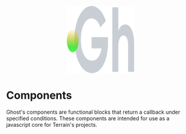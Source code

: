 <p align="center">
  <img width="180" height="180" src="https://github.com/terrainagency/ghost/blob/main/assets/logo.svg" alt="Ghost: Agnostic GSAP and Tailwind Framework">
</p>

# Components
Ghost's components are functional blocks that return a callback under specified conditions. These components are intended for use as a javascript core for Terrain's projects.



